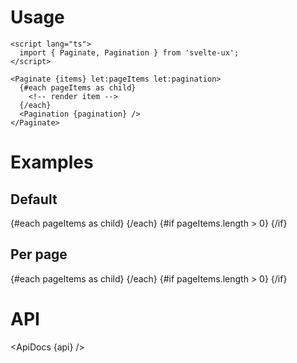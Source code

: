<script lang="ts">
	import api from '$lib/components/Paginate.svelte?raw&sveld';
  import ApiDocs from '$lib/components/ApiDocs.svelte';

	import ListItem from '$lib/components/ListItem.svelte';
	import Pagination from '$lib/components/Pagination.svelte';
	import Paginate from '$lib/components/Paginate.svelte';
	import Preview from '$lib/components/Preview.svelte';

	const items = Array(100).fill().map((x, i) => ({ name: `Item: ${i + 1}`}))
</script>

<h1>Usage</h1>

```svelte
<script lang="ts">
  import { Paginate, Pagination } from 'svelte-ux';
</script>

<Paginate {items} let:pageItems let:pagination>
  {#each pageItems as child}
    <!-- render item -->
  {/each}
  <Pagination {pagination} />
</Paginate>
```

<h1>Examples</h1>

<h2>Default</h2>

<Preview>
	<Paginate {items} let:pageItems let:pagination>
		{#each pageItems as child}
			<ListItem title={child.name} />
		{/each}
		{#if pageItems.length > 0}
			<Pagination {pagination} />
		{/if}
	</Paginate>
</Preview>

<h2>Per page</h2>

<Preview>
	<Paginate {items} perPage={5} let:pageItems let:pagination>
		{#each pageItems as child}
			<ListItem title={child.name} />
		{/each}
		{#if pageItems.length > 0}
			<Pagination {pagination} />
		{/if}
	</Paginate>
</Preview>

<h1>API</h1>

<ApiDocs {api} />
